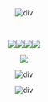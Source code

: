 ‎<div id="header" align="center">

![div](https://imgur.com/1DkWxCT.png)

‎  ‎  ‎  ‎‎ ‎  ‎  ‎  ‎‎  ‎  ‎‎ 
<div id="header" align="center">

![](https://imgur.com/s8KaDbP.png)![](https://imgur.com/N3wyKbW.png)![](https://imgur.com/BsVVz9G.png)![](https://imgur.com/GvS6OCB.png)
<div id="header" align="center">

![](https://komarev.com/ghpvc/?username=pristineprowler&color=2B2944&label=♎︎)

![div](https://imgur.com/u7ljL0p.png)


![div](https://imgur.com/AcCNnld.png)
